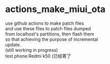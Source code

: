 # actions_make_miui_ota

use github actions to make patch files<br />
and use these files to patch files dumped <br />
from localhost's partitions, then flash them <br />
so that achieving the purpose of incremental <br />
update. <br />
(still working in progress) <br />
test phone:Redmi k50 (已经寄了
